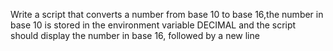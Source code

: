 Write a script that converts a number from base 10 to base 16,the number in base 10 is stored in the environment variable DECIMAL and the script should display the number in base 16, followed by a new line
